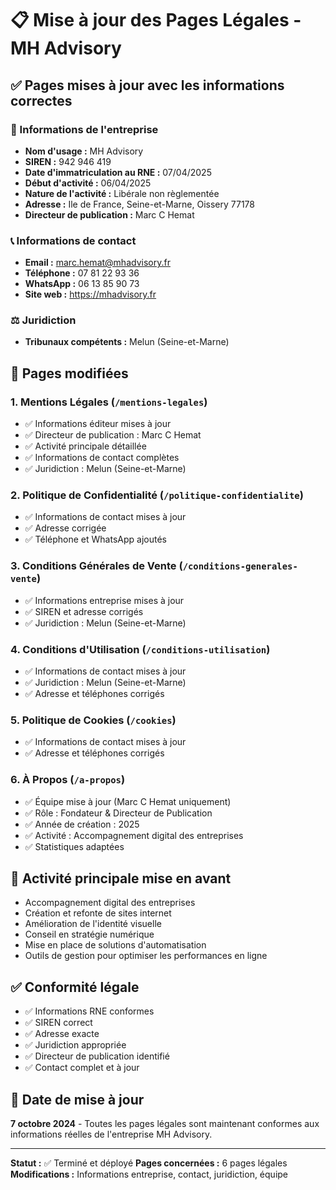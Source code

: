 # 📋 Mise à jour des Pages Légales - MH Advisory

## ✅ Pages mises à jour avec les informations correctes

### 🏢 Informations de l'entreprise
- **Nom d'usage :** MH Advisory
- **SIREN :** 942 946 419
- **Date d'immatriculation au RNE :** 07/04/2025
- **Début d'activité :** 06/04/2025
- **Nature de l'activité :** Libérale non règlementée
- **Adresse :** Ile de France, Seine-et-Marne, Oissery 77178
- **Directeur de publication :** Marc C Hemat

### 📞 Informations de contact
- **Email :** marc.hemat@mhadvisory.fr
- **Téléphone :** 07 81 22 93 36
- **WhatsApp :** 06 13 85 90 73
- **Site web :** https://mhadvisory.fr

### ⚖️ Juridiction
- **Tribunaux compétents :** Melun (Seine-et-Marne)

## 📄 Pages modifiées

### 1. **Mentions Légales** (`/mentions-legales`)
- ✅ Informations éditeur mises à jour
- ✅ Directeur de publication : Marc C Hemat
- ✅ Activité principale détaillée
- ✅ Informations de contact complètes
- ✅ Juridiction : Melun (Seine-et-Marne)

### 2. **Politique de Confidentialité** (`/politique-confidentialite`)
- ✅ Informations de contact mises à jour
- ✅ Adresse corrigée
- ✅ Téléphone et WhatsApp ajoutés

### 3. **Conditions Générales de Vente** (`/conditions-generales-vente`)
- ✅ Informations entreprise mises à jour
- ✅ SIREN et adresse corrigés
- ✅ Juridiction : Melun (Seine-et-Marne)

### 4. **Conditions d'Utilisation** (`/conditions-utilisation`)
- ✅ Informations de contact mises à jour
- ✅ Juridiction : Melun (Seine-et-Marne)
- ✅ Adresse et téléphones corrigés

### 5. **Politique de Cookies** (`/cookies`)
- ✅ Informations de contact mises à jour
- ✅ Adresse et téléphones corrigés

### 6. **À Propos** (`/a-propos`)
- ✅ Équipe mise à jour (Marc C Hemat uniquement)
- ✅ Rôle : Fondateur & Directeur de Publication
- ✅ Année de création : 2025
- ✅ Activité : Accompagnement digital des entreprises
- ✅ Statistiques adaptées

## 🎯 Activité principale mise en avant
- Accompagnement digital des entreprises
- Création et refonte de sites internet
- Amélioration de l'identité visuelle
- Conseil en stratégie numérique
- Mise en place de solutions d'automatisation
- Outils de gestion pour optimiser les performances en ligne

## ✅ Conformité légale
- ✅ Informations RNE conformes
- ✅ SIREN correct
- ✅ Adresse exacte
- ✅ Juridiction appropriée
- ✅ Directeur de publication identifié
- ✅ Contact complet et à jour

## 📅 Date de mise à jour
**7 octobre 2024** - Toutes les pages légales sont maintenant conformes aux informations réelles de l'entreprise MH Advisory.

---
**Statut :** ✅ Terminé et déployé
**Pages concernées :** 6 pages légales
**Modifications :** Informations entreprise, contact, juridiction, équipe

